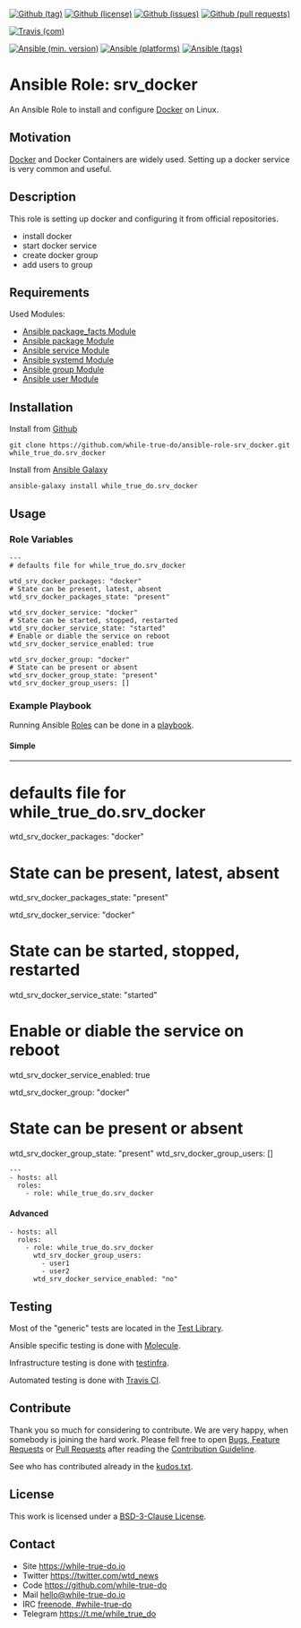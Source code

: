 <!--
name: README.md
description: This file contains important information for the repository.
author: while-true-do.io
contact: hello@while-true-do.io
license: BSD-3-Clause
-->

<!-- github shields -->
[![Github (tag)](https://img.shields.io/github/tag/while-true-do/ansible-role-srv_docker.svg)](https://github.com/while-true-do/ansible-role-srv_docker/tags)
[![Github (license)](https://img.shields.io/github/license/while-true-do/ansible-role-srv_docker.svg)](https://github.com/while-true-do/ansible-role-srv_docker/blob/master/LICENSE)
[![Github (issues)](https://img.shields.io/github/issues/while-true-do/ansible-role-srv_docker.svg)](https://github.com/while-true-do/ansible-role-srv_docker/issues)
[![Github (pull requests)](https://img.shields.io/github/issues-pr/while-true-do/ansible-role-srv_docker.svg)](https://github.com/while-true-do/ansible-role-srv_docker/pulls)
<!-- travis shields -->
[![Travis (com)](https://img.shields.io/travis/com/while-true-do/ansible-role-srv_docker.svg)](https://travis-ci.com/while-true-do/ansible-role-srv_docker)
<!-- ansible shields -->
[![Ansible (min. version)](https://img.shields.io/badge/dynamic/yaml.svg?label=Min.%20Ansible%20Version&url=https%3A%2F%2Fraw.githubusercontent.com%2Fwhile-true-do%2Fansible-role-srv_docker%2Fmaster%2Fmeta%2Fmain.yml&query=%24.galaxy_info.min_ansible_version&colorB=black)](https://galaxy.ansible.com/while_true_do/srv_docker)
[![Ansible (platforms)](https://img.shields.io/badge/dynamic/yaml.svg?label=Supported%20OS&url=https%3A%2F%2Fraw.githubusercontent.com%2Fwhile-true-do%2Fansible-role-srv_docker%2Fmaster%2Fmeta%2Fmain.yml&query=galaxy_info.platforms%5B*%5D.name&colorB=black)](https://galaxy.ansible.com/while_true_do/srv_docker)
[![Ansible (tags)](https://img.shields.io/badge/dynamic/yaml.svg?label=Galaxy%20Tags&url=https%3A%2F%2Fraw.githubusercontent.com%2Fwhile-true-do%2Fansible-role-srv_docker%2Fmaster%2Fmeta%2Fmain.yml&query=%24.galaxy_info.galaxy_tags%5B*%5D&colorB=black)](https://galaxy.ansible.com/while_true_do/srv_docker)

# Ansible Role: srv_docker

An Ansible Role to install and configure [Docker](https://docs.docker.com/) on
Linux.

## Motivation

[Docker](https://docs.docker.com/) and Docker Containers are widely used.
Setting up a docker service is very common and useful.

## Description

This role is setting up docker and configuring it from official repositories.

-   install docker
-   start docker service
-   create docker group
-   add users to group

## Requirements

Used Modules:

-   [Ansible package_facts Module](https://docs.ansible.com/ansible/latest/modules/package_facts_module.html)
-   [Ansible package Module](https://docs.ansible.com/ansible/latest/modules/package_module.html)
-   [Ansible service Module](https://docs.ansible.com/ansible/latest/modules/service_module.html)
-   [Ansible systemd Module](https://docs.ansible.com/ansible/latest/modules/systemd_module.html)
-   [Ansible group Module](https://docs.ansible.com/ansible/latest/modules/group_module.html)
-   [Ansible user Module](https://docs.ansible.com/ansible/latest/modules/user_module.html)

## Installation

Install from [Github](https://github.com/while-true-do/ansible-role-srv_docker)
```
git clone https://github.com/while-true-do/ansible-role-srv_docker.git while_true_do.srv_docker
```

Install from [Ansible Galaxy](https://galaxy.ansible.com/while_true_do/srv_docker)
```
ansible-galaxy install while_true_do.srv_docker
```

## Usage

### Role Variables

```
---
# defaults file for while_true_do.srv_docker

wtd_srv_docker_packages: "docker"
# State can be present, latest, absent
wtd_srv_docker_packages_state: "present"

wtd_srv_docker_service: "docker"
# State can be started, stopped, restarted
wtd_srv_docker_service_state: "started"
# Enable or diable the service on reboot
wtd_srv_docker_service_enabled: true

wtd_srv_docker_group: "docker"
# State can be present or absent
wtd_srv_docker_group_state: "present"
wtd_srv_docker_group_users: []
```

### Example Playbook

Running Ansible
[Roles](https://docs.ansible.com/ansible/latest/user_guide/playbooks_reuse_roles.html)
can be done in a
[playbook](https://docs.ansible.com/ansible/latest/user_guide/playbooks_intro.html).

#### Simple
---
# defaults file for while_true_do.srv_docker

wtd_srv_docker_packages: "docker"
# State can be present, latest, absent
wtd_srv_docker_packages_state: "present"

wtd_srv_docker_service: "docker"
# State can be started, stopped, restarted
wtd_srv_docker_service_state: "started"
# Enable or diable the service on reboot
wtd_srv_docker_service_enabled: true

wtd_srv_docker_group: "docker"
# State can be present or absent
wtd_srv_docker_group_state: "present"
wtd_srv_docker_group_users: []

```
---
- hosts: all
  roles:
    - role: while_true_do.srv_docker
```

#### Advanced

```
- hosts: all
  roles:
    - role: while_true_do.srv_docker
      wtd_srv_docker_group_users:
        - user1
        - user2
      wtd_srv_docker_service_enabled: "no"
```

## Testing

Most of the "generic" tests are located in the
[Test Library](https://github.com/while-true-do/test-library).

Ansible specific testing is done with
[Molecule](https://molecule.readthedocs.io/en/stable/).

Infrastructure testing is done with
[testinfra](https://testinfra.readthedocs.io/en/stable/).

Automated testing is done with [Travis CI](https://travis-ci.com).

## Contribute

Thank you so much for considering to contribute. We are very happy, when somebody
is joining the hard work. Please fell free to open
[Bugs, Feature Requests](https://github.com/while-true-do/ansible-role-srv_docker/issues)
or [Pull Requests](https://github.com/while-true-do/ansible-role-srv_docker/pulls) after
reading the [Contribution Guideline](https://github.com/while-true-do/doc-library/blob/master/docs/CONTRIBUTING.md).

See who has contributed already in the [kudos.txt](./kudos.txt).

## License

This work is licensed under a [BSD-3-Clause License](https://opensource.org/licenses/BSD-3-Clause).

## Contact

-   Site <https://while-true-do.io>
-   Twitter <https://twitter.com/wtd_news>
-   Code <https://github.com/while-true-do>
-   Mail [hello@while-true-do.io](mailto:hello@while-true-do.io)
-   IRC [freenode, #while-true-do](https://webchat.freenode.net/?channels=while-true-do)
-   Telegram <https://t.me/while_true_do>
